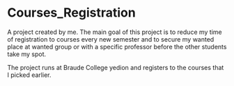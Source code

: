 # Courses_Registration

A project created by me.
The main goal of this project is to reduce my time of registration to courses every new semester and to secure my wanted place at wanted group or with a specific professor before the other students take my spot.

The project runs at Braude College yedion and registers to the courses that I picked earlier.
